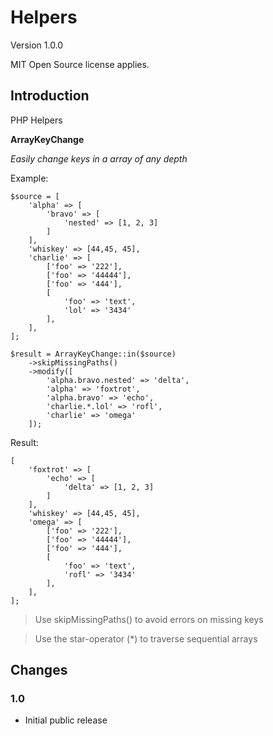 Helpers
===============
Version 1.0.0

MIT Open Source license applies.

Introduction
------------
PHP Helpers

**ArrayKeyChange**

*Easily change keys in a array of any depth*

Example:
```
$source = [
    'alpha' => [
        'bravo' => [
            'nested' => [1, 2, 3]
        ]
    ],
    'whiskey' => [44,45, 45],
    'charlie' => [
        ['foo' => '222'],
        ['foo' => '44444'],
        ['foo' => '444'],
        [
            'foo' => 'text',
            'lol' => '3434'
        ],
    ],
];

$result = ArrayKeyChange::in($source)
    ->skipMissingPaths()
    ->modify([
        'alpha.bravo.nested' => 'delta',
        'alpha' => 'foxtrot',
        'alpha.bravo' => 'echo',
        'charlie.*.lol' => 'rofl',
        'charlie' => 'omega'
    ]);
```
Result:
```
[
    'foxtrot' => [
        'echo' => [
            'delta' => [1, 2, 3]
        ]
    ],
    'whiskey' => [44,45, 45],
    'omega' => [
        ['foo' => '222'],
        ['foo' => '44444'],
        ['foo' => '444'],
        [
            'foo' => 'text',
            'rofl' => '3434'
        ],
    ],
];
```
> Use skipMissingPaths() to avoid errors on missing keys

> Use the star-operator (*) to traverse sequential arrays

Changes
-------
### 1.0
*	Initial public release
